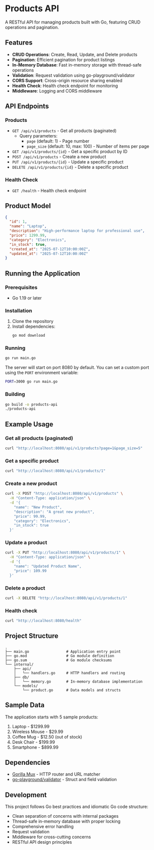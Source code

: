 # Products API

A RESTful API for managing products built with Go, featuring CRUD operations and pagination.

## Features

- **CRUD Operations**: Create, Read, Update, and Delete products
- **Pagination**: Efficient pagination for product listings
- **In-Memory Database**: Fast in-memory storage with thread-safe operations
- **Validation**: Request validation using go-playground/validator
- **CORS Support**: Cross-origin resource sharing enabled
- **Health Check**: Health check endpoint for monitoring
- **Middleware**: Logging and CORS middleware

## API Endpoints

### Products

- `GET /api/v1/products` - Get all products (paginated)
  - Query parameters:
    - `page` (default: 1) - Page number
    - `page_size` (default: 10, max: 100) - Number of items per page
- `GET /api/v1/products/{id}` - Get a specific product by ID
- `POST /api/v1/products` - Create a new product
- `PUT /api/v1/products/{id}` - Update a specific product
- `DELETE /api/v1/products/{id}` - Delete a specific product

### Health Check

- `GET /health` - Health check endpoint

## Product Model

```json
{
  "id": 1,
  "name": "Laptop",
  "description": "High-performance laptop for professional use",
  "price": 1299.99,
  "category": "Electronics",
  "in_stock": true,
  "created_at": "2025-07-12T10:00:00Z",
  "updated_at": "2025-07-12T10:00:00Z"
}
```

## Running the Application

### Prerequisites

- Go 1.19 or later

### Installation

1. Clone the repository
2. Install dependencies:
   ```bash
   go mod download
   ```

### Running

```bash
go run main.go
```

The server will start on port 8080 by default. You can set a custom port using the `PORT` environment variable:

```bash
PORT=3000 go run main.go
```

### Building

```bash
go build -o products-api
./products-api
```

## Example Usage

### Get all products (paginated)
```bash
curl "http://localhost:8080/api/v1/products?page=1&page_size=5"
```

### Get a specific product
```bash
curl "http://localhost:8080/api/v1/products/1"
```

### Create a new product
```bash
curl -X POST "http://localhost:8080/api/v1/products" \
  -H "Content-Type: application/json" \
  -d '{
    "name": "New Product",
    "description": "A great new product",
    "price": 99.99,
    "category": "Electronics",
    "in_stock": true
  }'
```

### Update a product
```bash
curl -X PUT "http://localhost:8080/api/v1/products/1" \
  -H "Content-Type: application/json" \
  -d '{
    "name": "Updated Product Name",
    "price": 109.99
  }'
```

### Delete a product
```bash
curl -X DELETE "http://localhost:8080/api/v1/products/1"
```

### Health check
```bash
curl "http://localhost:8080/health"
```

## Project Structure

```
.
├── main.go                 # Application entry point
├── go.mod                  # Go module definition
├── go.sum                  # Go module checksums
└── internal/
    ├── api/
    │   └── handlers.go     # HTTP handlers and routing
    ├── db/
    │   └── memory.go       # In-memory database implementation
    └── models/
        └── product.go      # Data models and structs
```

## Sample Data

The application starts with 5 sample products:

1. Laptop - $1299.99
2. Wireless Mouse - $29.99
3. Coffee Mug - $12.50 (out of stock)
4. Desk Chair - $199.99
5. Smartphone - $899.99

## Dependencies

- [Gorilla Mux](https://github.com/gorilla/mux) - HTTP router and URL matcher
- [go-playground/validator](https://github.com/go-playground/validator) - Struct and field validation

## Development

This project follows Go best practices and idiomatic Go code structure:

- Clean separation of concerns with internal packages
- Thread-safe in-memory database with proper locking
- Comprehensive error handling
- Request validation
- Middleware for cross-cutting concerns
- RESTful API design principles
